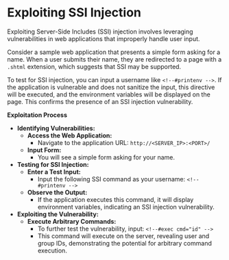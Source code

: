 # Exploiting SSI Injection

Exploiting Server-Side Includes (SSI) injection involves leveraging vulnerabilities in web applications that improperly handle user input.

Consider a sample web application that presents a simple form asking for a name. When a user submits their name, they are redirected to a page with a `.shtml` extension, which suggests that SSI may be supported.

To test for SSI injection, you can input a username like `<!--#printenv -->`. If the application is vulnerable and does not sanitize the input, this directive will be executed, and the environment variables will be displayed on the page. This confirms the presence of an SSI injection vulnerability.

**Exploitation Process**

* **Identifying Vulnerabilities:**
  * **Access the Web Application:**
    * Navigate to the application URL: `http://<SERVER_IP>:<PORT>/`
  * **Input Form:**
    * You will see a simple form asking for your name.
* **Testing for SSI Injection:**
  * **Enter a Test Input:**
    * Input the following SSI command as your username: `<!--#printenv -->`
  * **Observe the Output:**
    * If the application executes this command, it will display environment variables, indicating an SSI injection vulnerability.
* **Exploiting the Vulnerability:**
  * **Execute Arbitrary Commands:**
    * To further test the vulnerability, input: `<!--#exec cmd="id" -->`
    * This command will execute on the server, revealing user and group IDs, demonstrating the potential for arbitrary command execution.
